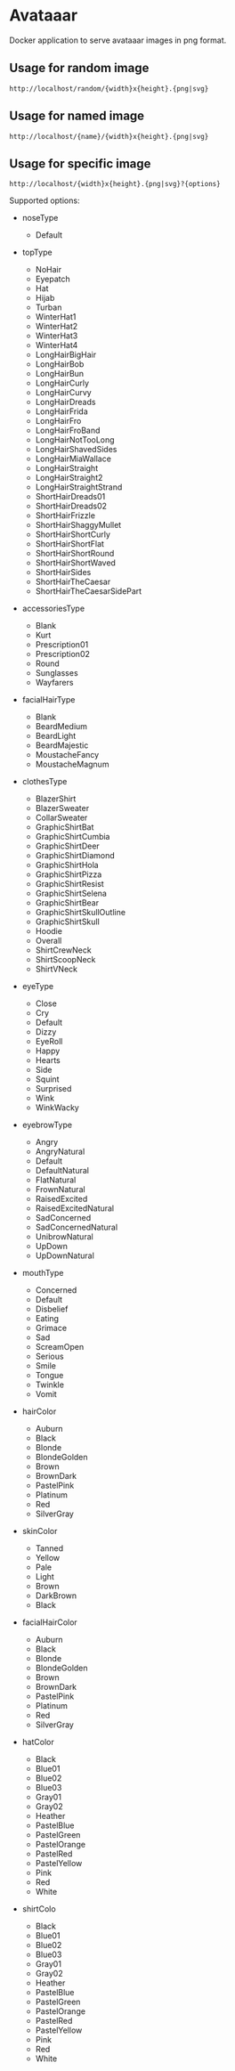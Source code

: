 # Avataaar

Docker application to serve avataaar images in png format.

## Usage for random image

    http://localhost/random/{width}x{height}.{png|svg}

## Usage for named image

    http://localhost/{name}/{width}x{height}.{png|svg}

## Usage for specific image

    http://localhost/{width}x{height}.{png|svg}?{options}

Supported options:

- noseType
  - Default

- topType
  - NoHair
  - Eyepatch
  - Hat
  - Hijab
  - Turban
  - WinterHat1
  - WinterHat2
  - WinterHat3
  - WinterHat4
  - LongHairBigHair
  - LongHairBob
  - LongHairBun
  - LongHairCurly
  - LongHairCurvy
  - LongHairDreads
  - LongHairFrida
  - LongHairFro
  - LongHairFroBand
  - LongHairNotTooLong
  - LongHairShavedSides
  - LongHairMiaWallace
  - LongHairStraight
  - LongHairStraight2
  - LongHairStraightStrand
  - ShortHairDreads01
  - ShortHairDreads02
  - ShortHairFrizzle
  - ShortHairShaggyMullet
  - ShortHairShortCurly
  - ShortHairShortFlat
  - ShortHairShortRound
  - ShortHairShortWaved
  - ShortHairSides
  - ShortHairTheCaesar
  - ShortHairTheCaesarSidePart

- accessoriesType
  - Blank
  - Kurt
  - Prescription01
  - Prescription02
  - Round
  - Sunglasses
  - Wayfarers

- facialHairType
  - Blank
  - BeardMedium
  - BeardLight
  - BeardMajestic
  - MoustacheFancy
  - MoustacheMagnum

- clothesType
  - BlazerShirt
  - BlazerSweater
  - CollarSweater
  - GraphicShirtBat
  - GraphicShirtCumbia
  - GraphicShirtDeer
  - GraphicShirtDiamond
  - GraphicShirtHola
  - GraphicShirtPizza
  - GraphicShirtResist
  - GraphicShirtSelena
  - GraphicShirtBear
  - GraphicShirtSkullOutline
  - GraphicShirtSkull
  - Hoodie
  - Overall
  - ShirtCrewNeck
  - ShirtScoopNeck
  - ShirtVNeck

- eyeType
  - Close
  - Cry
  - Default
  - Dizzy
  - EyeRoll
  - Happy
  - Hearts
  - Side
  - Squint
  - Surprised
  - Wink
  - WinkWacky

- eyebrowType
  - Angry
  - AngryNatural
  - Default
  - DefaultNatural
  - FlatNatural
  - FrownNatural
  - RaisedExcited
  - RaisedExcitedNatural
  - SadConcerned
  - SadConcernedNatural
  - UnibrowNatural
  - UpDown
  - UpDownNatural

- mouthType
  - Concerned
  - Default
  - Disbelief
  - Eating
  - Grimace
  - Sad
  - ScreamOpen
  - Serious
  - Smile
  - Tongue
  - Twinkle
  - Vomit

- hairColor
  - Auburn
  - Black
  - Blonde
  - BlondeGolden
  - Brown
  - BrownDark
  - PastelPink
  - Platinum
  - Red
  - SilverGray

- skinColor
  - Tanned
  - Yellow
  - Pale
  - Light
  - Brown
  - DarkBrown
  - Black

- facialHairColor
  - Auburn
  - Black
  - Blonde
  - BlondeGolden
  - Brown
  - BrownDark
  - PastelPink
  - Platinum
  - Red
  - SilverGray

- hatColor
  - Black
  - Blue01
  - Blue02
  - Blue03
  - Gray01
  - Gray02
  - Heather
  - PastelBlue
  - PastelGreen
  - PastelOrange
  - PastelRed
  - PastelYellow
  - Pink
  - Red
  - White

- shirtColo
  - Black
  - Blue01
  - Blue02
  - Blue03
  - Gray01
  - Gray02
  - Heather
  - PastelBlue
  - PastelGreen
  - PastelOrange
  - PastelRed
  - PastelYellow
  - Pink
  - Red
  - White
